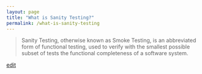 ```yaml
---
layout: page
title: "What is Sanity Testing?"
permalink: /what-is-sanity-testing
---
```


> Sanity Testing, otherwise known as Smoke Testing, is an abbreviated form of functional testing, used to verify with the smallest possible subset of tests the functional completeness of a software system.

<p class="edit-term"><a href="https://github.com/and-digital/tech-definitions/blog/master/definitions/testing/sanity-testing.md">edit</a></p>
